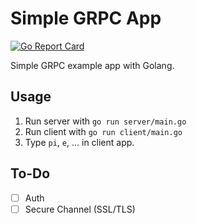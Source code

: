 # Simple GRPC App

[![Go Report Card](https://goreportcard.com/report/github.com/mrtkp9993/SimpleGRPCApp)](https://goreportcard.com/report/github.com/mrtkp9993/SimpleGRPCApp)

Simple GRPC example app with Golang.

## Usage

1. Run server with ```go run server/main.go```
2. Run client with ```go run client/main.go```
3. Type ```pi```, ```e```, ... in client app.

## To-Do

- [ ] Auth
- [ ] Secure Channel (SSL/TLS)
